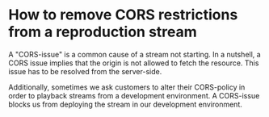 # How to remove CORS restrictions from a reproduction stream

A "CORS-issue" is a common cause of a stream not starting. In a nutshell, a CORS issue implies that the origin is not allowed to fetch the resource. This issue has to be resolved from the server-side.

Additionally, sometimes we ask customers to alter their CORS-policy in order to playback streams from a development environment. A CORS-issue blocks us from deploying the stream in our development environment.
